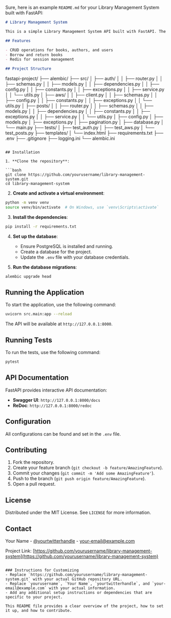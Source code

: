 Sure, here is an example `README.md` for your Library Management System built with FastAPI:

```markdown
# Library Management System

This is a simple Library Management System API built with FastAPI. The API allows users to create, read, update, and delete (CRUD) books, authors, and users. Additionally, users can borrow and return books. Redis is used for session management.

## Features

- CRUD operations for books, authors, and users
- Borrow and return books
- Redis for session management

## Project Structure

```
fastapi-project/
├── alembic/
├── src/
│   ├── auth/
│   │   ├── router.py
│   │   ├── schemas.py
│   │   ├── models.py
│   │   ├── dependencies.py
│   │   ├── config.py
│   │   ├── constants.py
│   │   ├── exceptions.py
│   │   ├── service.py
│   │   └── utils.py
│   ├── aws/
│   │   ├── client.py
│   │   ├── schemas.py
│   │   ├── config.py
│   │   ├── constants.py
│   │   ├── exceptions.py
│   │   └── utils.py
│   ├── posts/
│   │   ├── router.py
│   │   ├── schemas.py
│   │   ├── models.py
│   │   ├── dependencies.py
│   │   ├── constants.py
│   │   ├── exceptions.py
│   │   ├── service.py
│   │   └── utils.py
│   ├── config.py
│   ├── models.py
│   ├── exceptions.py
│   ├── pagination.py
│   ├── database.py
│   └── main.py
├── tests/
│   ├── test_auth.py
│   ├── test_aws.py
│   └── test_posts.py
├── templates/
│   └── index.html
├── requirements.txt
├── .env
├── .gitignore
├── logging.ini
└── alembic.ini
```

## Installation

1. **Clone the repository**:

```bash
git clone https://github.com/yourusername/library-management-system.git
cd library-management-system
```

2. **Create and activate a virtual environment**:

```bash
python -m venv venv
source venv/bin/activate  # On Windows, use `venv\Scripts\activate`
```

3. **Install the dependencies**:

```bash
pip install -r requirements.txt
```

4. **Set up the database**:

   - Ensure PostgreSQL is installed and running.
   - Create a database for the project.
   - Update the `.env` file with your database credentials.

5. **Run the database migrations**:

```bash
alembic upgrade head
```

## Running the Application

To start the application, use the following command:

```bash
uvicorn src.main:app --reload
```

The API will be available at `http://127.0.0.1:8000`.

## Running Tests

To run the tests, use the following command:

```bash
pytest
```

## API Documentation

FastAPI provides interactive API documentation:

- **Swagger UI**: `http://127.0.0.1:8000/docs`
- **ReDoc**: `http://127.0.0.1:8000/redoc`

## Configuration

All configurations can be found and set in the `.env` file.

## Contributing

1. Fork the repository.
2. Create your feature branch (`git checkout -b feature/AmazingFeature`).
3. Commit your changes (`git commit -m 'Add some AmazingFeature'`).
4. Push to the branch (`git push origin feature/AmazingFeature`).
5. Open a pull request.

## License

Distributed under the MIT License. See `LICENSE` for more information.

## Contact

Your Name - [@yourtwitterhandle](https://twitter.com/yourtwitterhandle) - your-email@example.com

Project Link: [https://github.com/yourusername/library-management-system](https://github.com/yourusername/library-management-system)
```

### Instructions for Customizing
- Replace `https://github.com/yourusername/library-management-system.git` with your actual GitHub repository URL.
- Replace `yourusername`, `Your Name`, `yourtwitterhandle`, and `your-email@example.com` with your actual information.
- Add any additional setup instructions or dependencies that are specific to your project.

This README file provides a clear overview of the project, how to set it up, and how to contribute.
